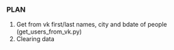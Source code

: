 ### PLAN

1. Get from vk first/last names, city and bdate of people (get_users_from_vk.py)
2. Clearing data

